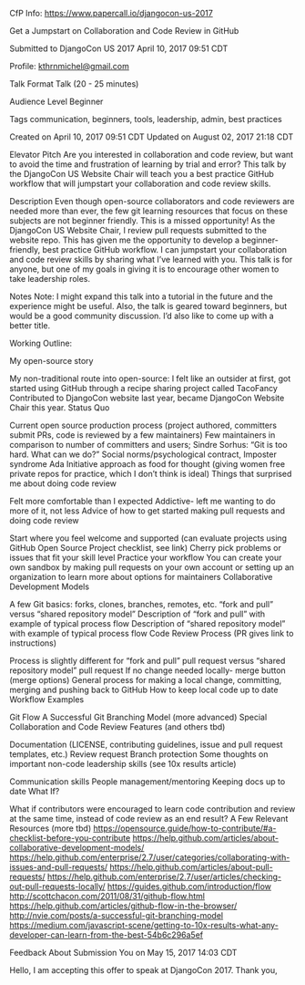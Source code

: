 CfP Info: https://www.papercall.io/djangocon-us-2017

Get a Jumpstart on Collaboration and Code Review in GitHub

Submitted to
DjangoCon US 2017
April 10, 2017 09:51 CDT

Profile: kthrnmichel@gmail.com

Talk Format
Talk (20 - 25 minutes)

Audience Level
Beginner

Tags
communication, beginners, tools, leadership, admin, best practices

Created on
April 10, 2017 09:51 CDT
Updated on
August 02, 2017 21:18 CDT

Elevator Pitch
Are you interested in collaboration and code review, but want to avoid the time and frustration of learning by trial and error? This talk by the DjangoCon US Website Chair will teach you a best practice GitHub workflow that will jumpstart your collaboration and code review skills.

Description
Even though open-source collaborators and code reviewers are needed more than ever, the few git learning resources that focus on these subjects are not beginner friendly. This is a missed opportunity! As the DjangoCon US Website Chair, I review pull requests submitted to the website repo. This has given me the opportunity to develop a beginner-friendly, best practice GitHub workflow. I can jumpstart your collaboration and code review skills by sharing what I’ve learned with you. This talk is for anyone, but one of my goals in giving it is to encourage other women to take leadership roles.

Notes
Note: I might expand this talk into a tutorial in the future and the experience might be useful. Also, the talk is geared toward beginners, but would be a good community discussion. I’d also like to come up with a better title.

Working Outline:

My open-source story

My non-traditional route into open-source: I felt like an outsider at first, got started using GitHub through a recipe sharing project called TacoFancy
Contributed to DjangoCon website last year, became DjangoCon Website Chair this year.
Status Quo

Current open source production process (project authored, committers submit PRs, code is reviewed by a few maintainers)
Few maintainers in comparison to number of committers and users; Sindre Sorhus: “Git is too hard. What can we do?”
Social norms/psychological contract, Imposter syndrome
Ada Initiative approach as food for thought (giving women free private repos for practice, which I don’t think is ideal)
Things that surprised me about doing code review

Felt more comfortable than I expected
Addictive- left me wanting to do more of it, not less
Advice of how to get started making pull requests and doing code review

Start where you feel welcome and supported (can evaluate projects using GitHub Open Source Project checklist, see link)
Cherry pick problems or issues that fit your skill level
Practice your workflow
You can create your own sandbox by making pull requests on your own account or setting up an organization to learn more about options for maintainers
Collaborative Development Models

A few Git basics: forks, clones, branches, remotes, etc.
“fork and pull” versus “shared repository model”
Description of “fork and pull” with example of typical process flow
Description of “shared repository model” with example of typical process flow
Code Review Process (PR gives link to instructions)

Process is slightly different for “fork and pull” pull request versus “shared repository model” pull request
If no change needed locally- merge button (merge options)
General process for making a local change, committing, merging and pushing back to GitHub
How to keep local code up to date
Workflow Examples

Git Flow
A Successful Git Branching Model (more advanced)
Special Collaboration and Code Review Features (and others tbd)

Documentation (LICENSE, contributing guidelines, issue and pull request templates, etc.)
Review request
Branch protection
Some thoughts on important non-code leadership skills (see 10x results article)

Communication skills
People management/mentoring
Keeping docs up to date
What If?

What if contributors were encouraged to learn code contribution and review at the same time, instead of code review as an end result?
A Few Relevant Resources (more tbd) https://opensource.guide/how-to-contribute/#a-checklist-before-you-contribute https://help.github.com/articles/about-collaborative-development-models/ https://help.github.com/enterprise/2.7/user/categories/collaborating-with-issues-and-pull-requests/ https://help.github.com/articles/about-pull-requests/ https://help.github.com/enterprise/2.7/user/articles/checking-out-pull-requests-locally/ https://guides.github.com/introduction/flow http://scottchacon.com/2011/08/31/github-flow.html https://help.github.com/articles/github-flow-in-the-browser/ http://nvie.com/posts/a-successful-git-branching-model https://medium.com/javascript-scene/getting-to-10x-results-what-any-developer-can-learn-from-the-best-54b6c296a5ef

Feedback About Submission
You on May 15, 2017 14:03 CDT

Hello, I am accepting this offer to speak at DjangoCon 2017. Thank you,
